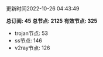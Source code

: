 更新时间2022-10-26 04:43:49

**总订阅: 45**
**总节点: 2125**
**有效节点: 325**
- trojan节点: 53
- ss节点: 146
- v2ray节点: 126
